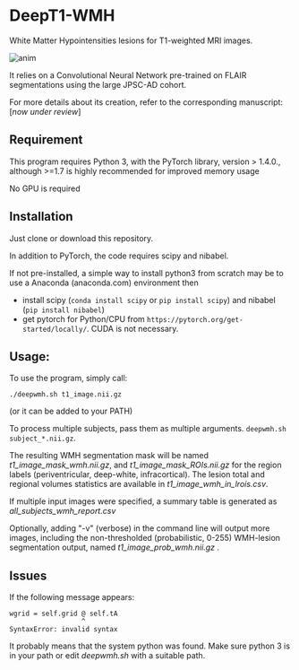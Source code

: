 # DeepT1-WMH
White Matter Hypointensities lesions for T1-weighted MRI images.


![anim](https://user-images.githubusercontent.com/590921/132649902-59f1007c-a24e-412e-8103-78187ac56c41.gif)

It relies on a Convolutional Neural Network pre-trained on FLAIR segmentations using the large JPSC-AD cohort.

For more details about its creation, refer to the corresponding manuscript: [_now under review_]

## Requirement

This program requires Python 3, with the PyTorch library, version > 1.4.0., although >=1.7 is highly recommended for improved memory usage

No GPU is required

## Installation

Just clone or download this repository.

In addition to PyTorch, the code requires scipy and nibabel.

If not pre-installed, a simple way to install python3 from scratch may be to use a Anaconda (anaconda.com) environment then
* install scipy (`conda install scipy` or `pip install scipy`) and  nibabel (`pip install nibabel`)
* get pytorch for Python/CPU from `https://pytorch.org/get-started/locally/`. CUDA is not necessary.


## Usage:
To use the program, simply call:

`./deepwmh.sh t1_image.nii.gz`

(or it can be added to your PATH)

To process multiple subjects, pass them as multiple arguments.
`deepwmh.sh subject_*.nii.gz`.


The resulting WMH segmentation mask will be named _t1_image_mask_wmh.nii.gz_, and _t1_image_mask_ROIs.nii.gz_ for the region labels (periventricular, deep-white, infracortical). The lesion total and regional volumes statistics are available in _t1_image_wmh_in_lrois.csv_. 

If multiple input images were specified, a summary table is generated as _all_subjects_wmh_report.csv_

Optionally, adding "-v" (verbose) in the command line will output more images, including the non-thresholded (probabilistic, 0-255) WMH-lesion segmentation output, named _t1_image_prob_wmh.nii.gz_ .


## Issues
If the following message appears:

    wgrid = self.grid @ self.tA
                      ^
    SyntaxError: invalid syntax

It probably means that the system python was found. Make sure python 3 is in your path or edit _deepwmh.sh_ with a suitable path.
